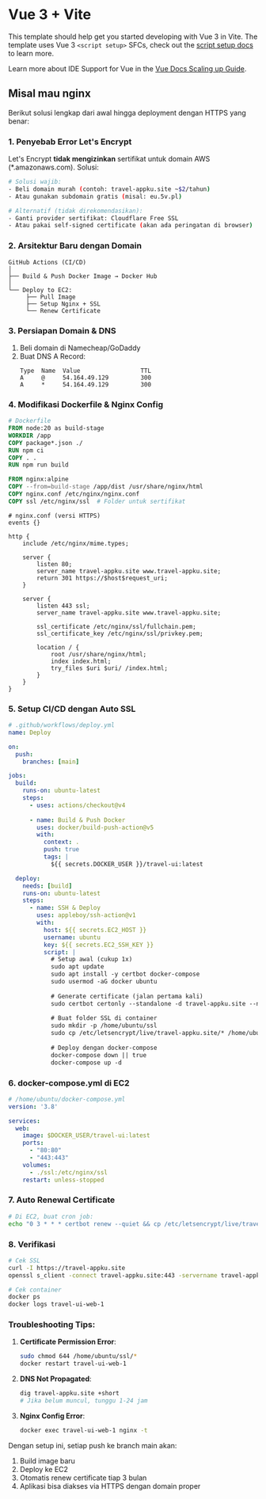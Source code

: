 # Vue 3 + Vite

This template should help get you started developing with Vue 3 in Vite. The template uses Vue 3 `<script setup>` SFCs, check out the [script setup docs](https://v3.vuejs.org/api/sfc-script-setup.html#sfc-script-setup) to learn more.

Learn more about IDE Support for Vue in the [Vue Docs Scaling up Guide](https://vuejs.org/guide/scaling-up/tooling.html#ide-support).

## Misal mau nginx
Berikut solusi lengkap dari awal hingga deployment dengan HTTPS yang benar:

### 1. **Penyebab Error Let's Encrypt**
Let's Encrypt **tidak mengizinkan** sertifikat untuk domain AWS (*.amazonaws.com). Solusi:
```bash
# Solusi wajib:
- Beli domain murah (contoh: travel-appku.site ~$2/tahun)
- Atau gunakan subdomain gratis (misal: eu.5v.pl)

# Alternatif (tidak direkomendasikan):
- Ganti provider sertifikat: Cloudflare Free SSL
- Atau pakai self-signed certificate (akan ada peringatan di browser)
```

### 2. **Arsitektur Baru dengan Domain**
```
GitHub Actions (CI/CD)
│
├── Build & Push Docker Image → Docker Hub
│
└── Deploy to EC2:
     ├── Pull Image
     ├── Setup Nginx + SSL
     └── Renew Certificate
```

### 3. **Persiapan Domain & DNS**
1. Beli domain di Namecheap/GoDaddy
2. Buat DNS A Record:
   ```
   Type  Name  Value                 TTL
   A     @     54.164.49.129         300
   A     *     54.164.49.129         300
   ```

### 4. **Modifikasi Dockerfile & Nginx Config**
```dockerfile
# Dockerfile
FROM node:20 as build-stage
WORKDIR /app
COPY package*.json ./
RUN npm ci
COPY . .
RUN npm run build

FROM nginx:alpine
COPY --from=build-stage /app/dist /usr/share/nginx/html
COPY nginx.conf /etc/nginx/nginx.conf
COPY ssl /etc/nginx/ssl  # Folder untuk sertifikat
```

```nginx
# nginx.conf (versi HTTPS)
events {}

http {
    include /etc/nginx/mime.types;
    
    server {
        listen 80;
        server_name travel-appku.site www.travel-appku.site;
        return 301 https://$host$request_uri;
    }

    server {
        listen 443 ssl;
        server_name travel-appku.site www.travel-appku.site;

        ssl_certificate /etc/nginx/ssl/fullchain.pem;
        ssl_certificate_key /etc/nginx/ssl/privkey.pem;

        location / {
            root /usr/share/nginx/html;
            index index.html;
            try_files $uri $uri/ /index.html;
        }
    }
}
```

### 5. **Setup CI/CD dengan Auto SSL**
```yaml
# .github/workflows/deploy.yml
name: Deploy

on:
  push:
    branches: [main]

jobs:
  build:
    runs-on: ubuntu-latest
    steps:
      - uses: actions/checkout@v4
      
      - name: Build & Push Docker
        uses: docker/build-push-action@v5
        with:
          context: .
          push: true
          tags: |
            ${{ secrets.DOCKER_USER }}/travel-ui:latest

  deploy:
    needs: [build]
    runs-on: ubuntu-latest
    steps:
      - name: SSH & Deploy
        uses: appleboy/ssh-action@v1
        with:
          host: ${{ secrets.EC2_HOST }}
          username: ubuntu
          key: ${{ secrets.EC2_SSH_KEY }}
          script: |
            # Setup awal (cukup 1x)
            sudo apt update
            sudo apt install -y certbot docker-compose
            sudo usermod -aG docker ubuntu
            
            # Generate certificate (jalan pertama kali)
            sudo certbot certonly --standalone -d travel-appku.site --non-interactive --agree-tos -m admin@travel-appku.site
            
            # Buat folder SSL di container
            sudo mkdir -p /home/ubuntu/ssl
            sudo cp /etc/letsencrypt/live/travel-appku.site/* /home/ubuntu/ssl/
            
            # Deploy dengan docker-compose
            docker-compose down || true
            docker-compose up -d
```

### 6. **docker-compose.yml di EC2**
```yaml
# /home/ubuntu/docker-compose.yml
version: '3.8'

services:
  web:
    image: $DOCKER_USER/travel-ui:latest
    ports:
      - "80:80"
      - "443:443"
    volumes:
      - ./ssl:/etc/nginx/ssl
    restart: unless-stopped
```

### 7. **Auto Renewal Certificate**
```bash
# Di EC2, buat cron job:
echo "0 3 * * * certbot renew --quiet && cp /etc/letsencrypt/live/travel-appku.site/* /home/ubuntu/ssl/ && docker restart travel-ui-web-1" | sudo tee -a /etc/cron.d/renew-cert
```

### 8. **Verifikasi**
```bash
# Cek SSL
curl -I https://travel-appku.site
openssl s_client -connect travel-appku.site:443 -servername travel-appku.site

# Cek container
docker ps
docker logs travel-ui-web-1
```

### Troubleshooting Tips:
1. **Certificate Permission Error**:
   ```bash
   sudo chmod 644 /home/ubuntu/ssl/*
   docker restart travel-ui-web-1
   ```

2. **DNS Not Propagated**:
   ```bash
   dig travel-appku.site +short
   # Jika belum muncul, tunggu 1-24 jam
   ```

3. **Nginx Config Error**:
   ```bash
   docker exec travel-ui-web-1 nginx -t
   ```

Dengan setup ini, setiap push ke branch main akan:
1. Build image baru
2. Deploy ke EC2
3. Otomatis renew certificate tiap 3 bulan
4. Aplikasi bisa diakses via HTTPS dengan domain proper